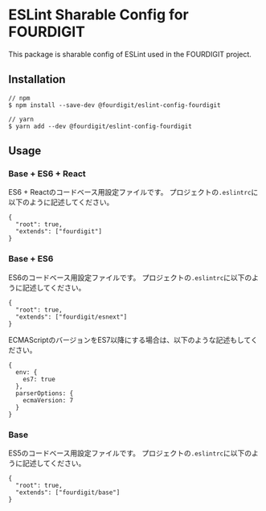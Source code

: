 # ESLint Sharable Config for FOURDIGIT

This package is sharable config of ESLint used in the FOURDIGIT project.

## Installation

```
// npm
$ npm install --save-dev @fourdigit/eslint-config-fourdigit

// yarn
$ yarn add --dev @fourdigit/eslint-config-fourdigit
```

## Usage

### Base + ES6 + React

ES6 + Reactのコードベース用設定ファイルです。
プロジェクトの`.eslintrc`に以下のように記述してください。

```
{
  "root": true,
  "extends": ["fourdigit"]
}
```

### Base + ES6

ES6のコードベース用設定ファイルです。
プロジェクトの`.eslintrc`に以下のように記述してください。

```
{
  "root": true,
  "extends": ["fourdigit/esnext"]
}
```

ECMAScriptのバージョンをES7以降にする場合は、以下のような記述もしてください。

```
{
  env: {
    es7: true
  },
  parserOptions: {
    ecmaVersion: 7
  }
}
```

### Base

ES5のコードベース用設定ファイルです。
プロジェクトの`.eslintrc`に以下のように記述してください。

```
{
  "root": true,
  "extends": ["fourdigit/base"]
}
```
